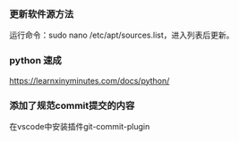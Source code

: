 ### 更新软件源方法
运行命令：sudo nano /etc/apt/sources.list，进入列表后更新。

### python 速成
https://learnxinyminutes.com/docs/python/

### 添加了规范commit提交的内容
在vscode中安装插件git-commit-plugin